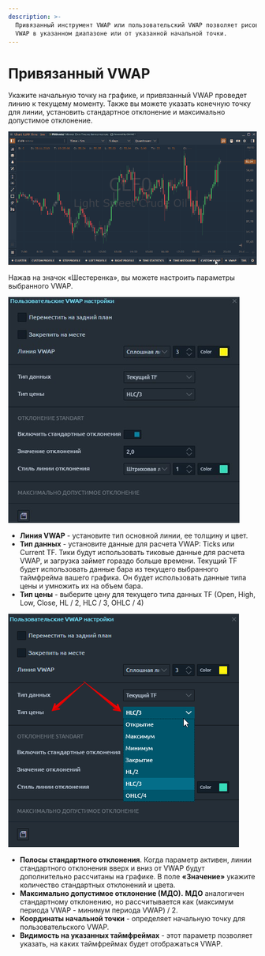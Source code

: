 ```yaml
---
description: >-
  Привязанный инструмент VWAP или пользовательский VWAP позволяет рисовать линию
  VWAP в указанном диапазоне или от указанной начальной точки.
---
```


# Привязанный VWAP

Укажите начальную точку на графике, и привязанный VWAP проведет линию к текущему моменту. Также вы можете указать конечную точку для линии, установить стандартное отклонение и максимально допустимое отклонение.

![](../../.gitbook/assets/anchored-vwap.gif)

Нажав на значок «Шестеренка», вы можете настроить параметры выбранного VWAP.

![&#x41D;&#x430;&#x441;&#x442;&#x440;&#x43E;&#x439;&#x43A;&#x430; &#x43F;&#x430;&#x440;&#x430;&#x43C;&#x435;&#x442;&#x440;&#x43E;&#x432; &#x432;&#x44B;&#x431;&#x440;&#x430;&#x43D;&#x43D;&#x43E;&#x433;&#x43E; VWAP.](../../.gitbook/assets/polzovatelskii-vwap.jpg)

* **Линия VWAP** - установите тип основной линии, ее толщину и цвет.
* **Тип данных** - установите данные для расчета VWAP: Ticks или Current TF. Тики будут использовать тиковые данные для расчета VWAP, и загрузка займет гораздо больше времени. Текущий TF будет использовать данные бара из текущего выбранного таймфрейма вашего графика. Он будет использовать данные типа цены и умножить их на объем бара.
* **Тип цены** - выберите цену для текущего типа данных TF \(Open, High, Low, Close, HL / 2, HLC / 3, OHLC / 4\)

![](../../.gitbook/assets/polzovatelskie-vwap-nastroiki.png)

* **Полосы стандартного отклонения**. Когда параметр активен, линии стандартного отклонения вверх и вниз от VWAP будут дополнительно рассчитаны на графике. В поле **«Значение»** укажите количество стандартных отклонений и цвета.
* **Максимально допустимое отклонение \(МДО\).** **МДО** аналогичен стандартному отклонению, но рассчитывается как \(максимум периода VWAP - минимум периода VWAP\) / 2.
* **Координаты начальной точки** - определяет начальную точку для пользовательского VWAP.
* **Видимость на указанных таймфреймах** - этот параметр позволяет указать, на каких таймфреймах будет отображаться VWAP.

